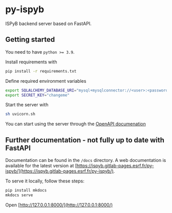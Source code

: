 # py-ispyb

ISPyB backend server based on FastAPI.

## Getting started

You need to have `python >= 3.9`.

Install requirements with

```bash
pip install -r requirements.txt
```

Define required environment variables

```bash
export SQLALCHEMY_DATABASE_URI="mysql+mysqlconnector://<user>:<password>@<hostname>/<db_name>"
export SECRET_KEY="changeme"
```

Start the server with

```bash
sh uvicorn.sh
```

You can start using the server through the [OpenAPI documenation](http://localhost:8000/docs)

## Further documentation - not fully up to date with FastAPI

Documentation can be found in the `/docs` directory.
A web documentation is available for the latest version at [https://ispyb.gitlab-pages.esrf.fr/py-ispyb/](https://ispyb.gitlab-pages.esrf.fr/py-ispyb/).

To serve it locally, follow these steps:

```bash
pip install mkdocs
mkdocs serve
```

Open [http://127.0.0.1:8000/](http://127.0.0.1:8000/)
